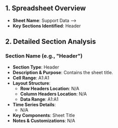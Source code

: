 ## 1. Spreadsheet Overview
- **Sheet Name**: Support Data -->
- **Key Sections Identified**: Header

## 2. Detailed Section Analysis

### Section Name (e.g., "Header")
- **Section Type**: Header
- **Description & Purpose**: Contains the sheet title.
- **Cell Range**: A1:A1
- **Layout Structure**:
    - **Row Headers Location**: N/A
    - **Column Headers Location**: N/A
    - **Data Range**: A1:A1
- **Time Series Details**:
    - N/A
- **Key Components**: Sheet Title
- **Notes & Customizations**: N/A
